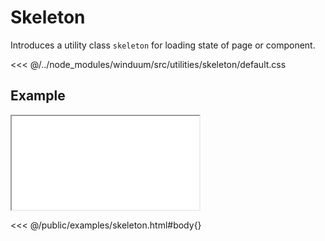 # Skeleton
Introduces a utility class `skeleton` for loading state of page or component.

<ViewSourceGh href="https://github.com/winduum/winduum/blob/next/src/utilities/skeleton" />

<<< @/../node_modules/winduum/src/utilities/skeleton/default.css

## Example

<iframe onload="this.style.visibility = 'visible';" src="/examples/skeleton.html"></iframe>

<<< @/public/examples/skeleton.html#body{}
